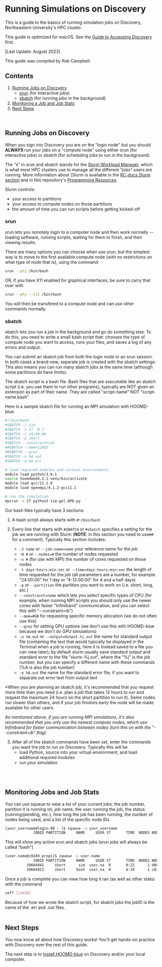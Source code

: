 # Running Simulations on Discovery

This is a guide to the basics of running simulation jobs on Discovery, Northeastern University's HPC cluster. 

This guide is optimized for macOS. See the [Guide to Accessing Discovery](/01-Accessing-Discovery.md) first.

[Last Update: August 2023]

This guide was compiled by Rob Campbell.
<br>

## Contents
1. [Running Jobs on Discovery](/02-Slurm-and-Disco.md#running-jobs-on-discovery)
	* [srun](/02-Slurm-and-Disco.md#srun) (for interactive jobs)
	* [sbatch](/02-Slurm-and-Disco.md#sbatch) (for running jobs in the background)
2. [Monitoring a Job and Job Stats](/02-Slurm-and-Disco.md#monitoring-jobs-and-job-stats)
3. [Next Steps](/02-Slurm-and-Disco.md#next-steps)
<br>

## Running Jobs on Discovery

When you sign into Discovery you are on the "login node" but you should **ALWAYS** run your jobs on a "compute node" using either srun (for interactive jobs) or sbatch (for scheduling jobs to run in the background).

The "s" in srun and sbatch stands for the [Slurm Workload Manager](https://slurm.schedmd.com/documentation.html), which is what most HPC clusters use to manage all the different "jobs" users are running. More information about [Slurm is available in the [RC-docs Slurm section](https://rc-docs.northeastern.edu/en/latest/slurmguide/index.html) and in this repository's [Programming Resources](/Programming-Resources#slurm).

Slurm controls:
* your access to partitions
* your access to compute nodes on those partitions
* the amount of time you can run scripts before getting kicked-off 

### srun

srun lets you remotely login to a computer node and then work normally -- loading software, running scripts, waiting for them to finish, and then viewing results.

There are many options you can choose when use srun, but the simplest way is to move to the first available compute node (with no restrictions on what type of node that is), using the command: 
```bash
srun --pty /bin/bash
```
OR, if you have X11 enabled for graphical interfaces, be sure to carry that over with
```bash
srun --pty --x11 /bin/bash
```

You will then be transfered to a compute node and can use other commands normally.
<br>

### sbatch

sbatch lets you run a job in the background and go do something else. To do this, you need to write a small bash script that: chooses the type of compute node you want to access, runs your files, and saves a log of any errors and output. 

You can submit an sbatch job from both the login node or an srun session. In both cases a brand-new, separate job is created with the sbatch settings. This also means you can run many sbatch jobs at the same time (although some partitions do have limits).

The sbatch script is a bash file. Bash files that are *executable* like an sbatch script (i.e. you use them to run other programs), typically are NOT given an extension as part of their name. They are called "script-name" NOT "script-name.bash"

Here is a sample sbatch file for running an MPI simulation with HOOMD-blue:
```bash
#!/bin/bash
#SBATCH -J sim
#SBATCH -n 27 -N 1
#SBATCH -t 24:00:00
#SBATCH -p short
#SBATCH --constraint=ib
##SBATCH --mem=128Gb
##SBATCH --gres
#SBATCH -o %A.out
#SBATCH -e %A.err

# load required modules and virtual environments
module load python/3.8.1
source hoomdmod4.2.1-venv/bin/activate
module load gcc/11.1.0
module load openmpi/4.1.2-gcc11.1

# run the simulation
mpirun -n 27 python3 sim-gel-DPD.py
```

Our bash files typically have 3 sections:

1. A bash script always starts with `#!/bin/bash`

2. Every line that starts with `#SBATCH` or `#sbatch` specifies a setting for the job we are running with Slurm (**NOTE**: in this section you need to use`##` for a comment). Typically this section includes:
	* `-J name` or `--job-name=name` your reference name for the job
	* `-N #` or `--nodes=#` the number of nodes requested
	* `-n #` (for use with MPI) the number of cores requested on those nodes
	* `-t days-hours:min:sec` or `--time=days-hours:min:sec` the length of time requested for the job (all parameters are a number, for example "24:00:00" for 1 day or "4-12:00:00" for 4 and a half days)
	* `-p` or `--partition` the partition you want to work on (i.e. short, long, etc.) 
	* `--constraint=name` which lets you select specific types of CPU (for example, when running MPI scripts you should only use the newer cores with faster "Infiniband" communication, and you can select this with "--constraint=ib")
	* `--mem=#GB` for requesting specific memory allocation (we do not often use this)
	* `--gres` for setting GPU options (we don't use this with HOOMD-blue because we don't do GPU simulations)
	* `-o %A.out` or `--output=Output.%j.out` the name for standard output file (containing the text that would typically be displayed in the Terminal when a job is running, here it is instead saved to a file you can view later); by default slurm usually save standard output and standard error to the file "slurm-%j.out", where the "%j" is the job number, but you can specify a different name with these commands (%A is also the job number)
	* `-e %A.out` the name for the standard error file, if you want to separate out error text from output text

*When you are planning an sbatch job, it's recommended that you request more time than you need (i.e. plan a job that takes 12 hours to run and request the maximum 24 hours on the short partition to run it). Some nodes run slower than others, and if your job finishes early the node will be made available for other users. 

*As mentioned above, if you are running MPI simulations, it's also recommended that you only use the newest compute nodes, which use Infiniband for faster communication between nodes (turn this on with the "--constraint=ib" flag).*

3. After all of the sbatch commands have been set, enter the commands you want the job to run on Discovery. Typically this will be
	* load Python, source into your virtual environment, and load additional required modules
	* run your simulation
<br>
<br>

## Monitoring Jobs and Job Stats

You can use squeue to view a list of your current jobs: the job number, partition it is running on, job name, the user running the job, the status (running/pending, etc.), how long the job has been running, the number of nodes being used, and a list of the specific node IDs
```bash
[your_username@login-00 ~ ]$ squeue -u your_username
             JOBID PARTITION     NAME     USER ST       TIME  NODES NODELIST(REASON)
```

This will show any active srun and sbatch jobs (srun jobs will always be called "bash")
```bash
[user.name@c0249 props]$ squeue -u user.name
             JOBID PARTITION     NAME     USER ST       TIME  NODES NODELIST(REASON)
          39604942     short      sim  user.na  R       0:22      1 d0052
          39604922     short     bash  user.na  R       4:39      1 c0249
```


Once a job is complete you can view how long it ran (as well as other stats) with the command
```bash
seff [jobID]
```

Because of how we wrote the sbatch script, for sbatch jobs the jobID is the name of the .err and .out files.
<br>
<br>
## Next Steps 

You now know all about how Discovery works! You'll get hands-on practice with Discovery over the rest of this guide.

The next step is to [Install HOOMD-blue](03-HOOMDblue-Install-Guide.md) on Discovery and/or your local computer.
